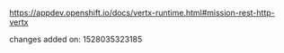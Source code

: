 https://appdev.openshift.io/docs/vertx-runtime.html#mission-rest-http-vertx

changes added on: 1528035323185
